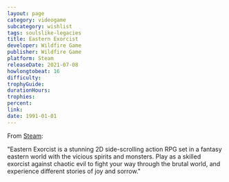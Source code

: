 ```yaml
---
layout: page
category: videogame
subcategory: wishlist
tags: soulslike-legacies
title: Eastern Exorcist
developer: Wildfire Game
publisher: Wildfire Game
platform: Steam
releaseDate: 2021-07-08
howlongtobeat: 16
difficulty:
trophyGuide:
durationHours:
trophies:
percent:
link:
date: 1991-01-01
---
```


From [Steam](https://store.steampowered.com/app/1120810/Eastern_Exorcist/):

"Eastern Exorcist is a stunning 2D side-scrolling action RPG set in a fantasy eastern world with the vicious spirits and monsters. Play as a skilled exorcist against chaotic evil to fight your way through the brutal world, and experience different stories of joy and sorrow."
